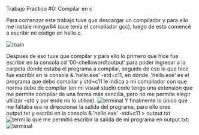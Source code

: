 Trabajo Practico #0: Compilar en c

Para comenzar este trabajo tuve que descargar un compilador y para ello me instale mingw64 (que tenía el compilador gcc), luego de esto comencé a escribir mi código en hello.c. 


![main](https://github.com/mSpadoni/ssl/assets/164950683/4c7320ff-1ec2-49ec-9486-fecb6155665e)


Despues de eso tuve que compilar y para ello lo primero que hice fue escribir en la consola cd ‘00-chelloword\output’ para poder ingresar a la carpeta donde estaba el programa a compilar, seguido de eso lo que hice fue escribir en la consola              &.\'hello.exe' -std=c11, en dónde .\'hello.exe' es el programa que debo compilar y       std=c11 le indica a mi compilador con que norma debe de compilar (en mi visual studio code tengo una extensión que me permite compilar de una forma más sencilla, pero no me permite elegir utilizar –std y por ende no lo utilice).
![terminal](https://github.com/mSpadoni/ssl/assets/164950683/fc77b90c-c7f7-45ab-b544-d56a98d9cb33)
Y finalmente lo único que me faltaba era re direccionar la salida del programa, para ello cree output.txt y escribi en la consola &.\'hello.exe' -std=c11 > output.txt
 ![termi](https://github.com/mSpadoni/ssl/assets/164950683/1cd2b42d-8ae2-4ba0-91f0-ab6cfcb04407)
lo que me permitió escribir la salida de mi programa en output.txt:
![terminal](https://github.com/mSpadoni/ssl/assets/164950683/c9cee0c1-fc09-486b-9fc8-bd3d140c6e51)

